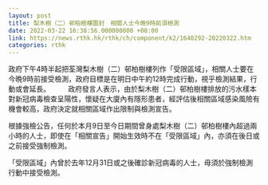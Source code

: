```yaml
---
layout: post
title: 梨木樹（二）邨柏樹樓圍封　相關人士今晚9時前須檢測
date: 2022-03-22 16:38:56.000000000 +08:00
link: https://news.rthk.hk/rthk/ch/component/k2/1640292-20220322.htm
categories: rthk
---
```


政府下午4時半起把荃灣梨木樹（二）邨柏樹樓列作「受限區域」，相關人士要在今晩9時前接受檢測，政府目標是在明日中午約12時完成行動，視乎檢測結果，行動或會延長。
　　 
政府發言人表示，由於梨木樹（二）邨柏樹樓排放的污水樣本對新冠病毒檢查呈陽性，懷疑在大廈內有隱形患者，經評估後相關區域感染風險有機會較高，政府決定就相關區域作出限制與檢測宣告。

根據強檢公告，任何於本月9日至今日期間曾身處梨木樹（二）邨柏樹樓內超過兩小時的人士，即使在「相關宣告」開始生效時不在「受限區域」內，亦須在後日或之前接受強制檢測。

「受限區域」內曾於去年12月31日或之後確診新冠病毒的人士，毋須於強制檢測行動中接受檢測。

